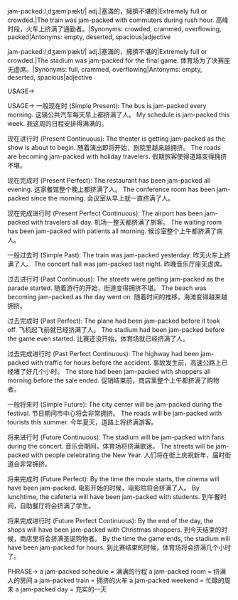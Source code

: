 jam-packed:/ˌdʒæmˈpækt/| adj.|塞滿的，擁擠不堪的|Extremely full or crowded.|The train was jam-packed with commuters during rush hour.  高峰时段，火车上挤满了通勤者。|Synonyms: crowded, crammed, overflowing, packed|Antonyms: empty, deserted, spacious|adjective

jam-packed:/ˌdʒæmˈpækt/| adj.|塞滿的，擁擠不堪的|Extremely full or crowded.|The stadium was jam-packed for the final game.  体育场为了决赛座无虚席。|Synonyms: full, crammed, overflowing|Antonyms: empty, deserted, spacious|adjective


USAGE->

USAGE->
一般现在时 (Simple Present):
The bus is jam-packed every morning.  这辆公共汽车每天早上都挤满了人。
My schedule is jam-packed this week.  我这周的日程安排得满满的。

现在进行时 (Present Continuous):
The theater is getting jam-packed as the show is about to begin.  随着演出即将开始，剧院里越来越拥挤。
The roads are becoming jam-packed with holiday travelers. 假期旅客使得道路变得拥挤不堪。

现在完成时 (Present Perfect):
The restaurant has been jam-packed all evening.  这家餐馆整个晚上都挤满了人。
The conference room has been jam-packed since the morning. 会议室从早上就一直挤满了人。


现在完成进行时 (Present Perfect Continuous):
The airport has been jam-packed with travelers all day. 机场一整天都挤满了旅客。
The waiting room has been jam-packed with patients all morning. 候诊室整个上午都挤满了病人。

一般过去时 (Simple Past):
The train was jam-packed yesterday.  昨天火车上挤满了人。
The concert hall was jam-packed last night. 昨晚音乐厅座无虚席。

过去进行时 (Past Continuous):
The streets were getting jam-packed as the parade started.  随着游行的开始，街道变得拥挤不堪。
The beach was becoming jam-packed as the day went on.  随着时间的推移，海滩变得越来越拥挤。


过去完成时 (Past Perfect):
The plane had been jam-packed before it took off.  飞机起飞前就已经挤满了人。
The stadium had been jam-packed before the game even started.  比赛还没开始，体育场就已经挤满了人。


过去完成进行时 (Past Perfect Continuous):
The highway had been jam-packed with traffic for hours before the accident. 事故发生前，高速公路上已经堵了好几个小时。
The store had been jam-packed with shoppers all morning before the sale ended.  促销结束前，商店里整个上午都挤满了购物者。


一般将来时 (Simple Future):
The city center will be jam-packed during the festival. 节日期间市中心将会非常拥挤。
The roads will be jam-packed with tourists this summer. 今年夏天，道路上将挤满游客。

将来进行时 (Future Continuous):
The stadium will be jam-packed with fans during the concert.  音乐会期间，体育场将挤满歌迷。
The streets will be jam-packed with people celebrating the New Year.  人们将在街上庆祝新年，届时街道会非常拥挤。

将来完成时 (Future Perfect):
By the time the movie starts, the cinema will have been jam-packed.  电影开始的时候，电影院将会挤满了人。
By lunchtime, the cafeteria will have been jam-packed with students.  到午餐时间，自助餐厅将会挤满了学生。

将来完成进行时 (Future Perfect Continuous):
By the end of the day, the shops will have been jam-packed with Christmas shoppers. 到今天结束的时候，商店里将会挤满圣诞购物者。
By the time the game ends, the stadium will have been jam-packed for hours. 到比赛结束的时候，体育场将会挤满几个小时了。


PHRASE->
a jam-packed schedule = 满满的行程
a jam-packed room = 挤满人的房间
a jam-packed train = 拥挤的火车
a jam-packed weekend = 忙碌的周末
a jam-packed day = 充实的一天
